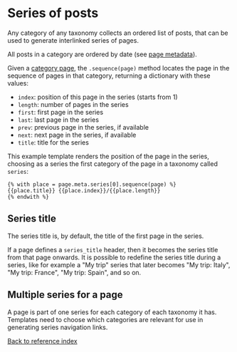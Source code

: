 # Series of posts

Any category of any taxonomy collects an ordered list of posts, that can be
used to generate interlinked series of pages.

All posts in a category are ordered by date (see [page metadata](markdown.md)).

Given a [category page](taxonomies.md), the `.sequence(page)` method locates
the page in the sequence of pages in that category, returning a dictionary
with these values:

* `index`: position of this page in the series (starts from 1)
* `length`: number of pages in the series
* `first`: first page in the series
* `last`: last page in the series
* `prev`: previous page in the series, if available
* `next`: next page in the series, if available
* `title`: title for the series

This example template renders the position of the page in the series, choosing
as a series the first category of the page in a taxonomy called `series`:

```jinja2
{% with place = page.meta.series[0].sequence(page) %}
{{place.title}} {{place.index}}/{{place.length}}
{% endwith %}
```

## Series title

The series title is, by default, the title of the first page in the series.

If a page defines a `series_title` header, then it becomes the series title
from that page onwards. It is possible to redefine the series title during a
series, like for example a "My trip" series that later becomes "My trip:
Italy", "My trip: France", "My trip: Spain", and so on.

## Multiple series for a page

A page is part of one series for each category of each taxonomy it has.
Templates need to choose which categories are relevant for use in generating
series navigation links.


[Back to reference index](reference.md)
